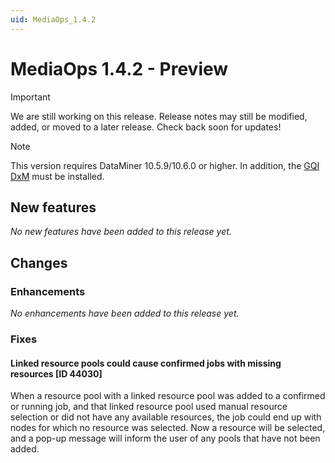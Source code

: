 ```yaml
---
uid: MediaOps_1.4.2
---
```


# MediaOps 1.4.2 - Preview

> [!IMPORTANT]
> We are still working on this release. Release notes may still be modified, added, or moved to a later release. Check back soon for updates!

> [!NOTE]
> This version requires DataMiner 10.5.9/10.6.0 or higher. In addition, the [GQI DxM](xref:GQI_DxM) must be installed.

## New features

*No new features have been added to this release yet.*

## Changes

### Enhancements

*No enhancements have been added to this release yet.*

### Fixes

#### Linked resource pools could cause confirmed jobs with missing resources [ID 44030]

When a resource pool with a linked resource pool was added to a confirmed or running job, and that linked resource pool used manual resource selection or did not have any available resources, the job could end up with nodes for which no resource was selected. Now a resource will be selected, and a pop-up message will inform the user of any pools that have not been added.
